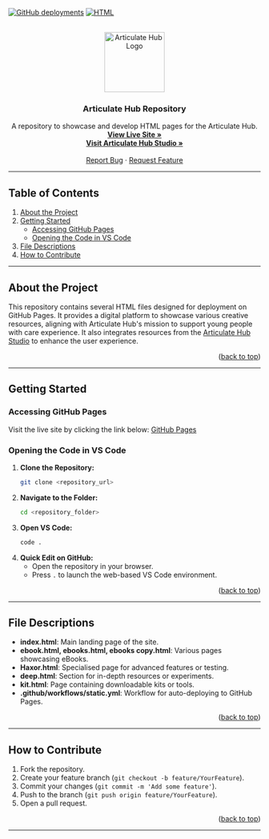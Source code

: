 <!-- PROJECT SHIELDS -->
[![GitHub deployments](https://img.shields.io/github/deployments/JasonArticulate/Repository/github-pages?style=for-the-badge)](https://github.articulatehub.com/)
[![HTML][html-shield]][html-url]

<!-- PROJECT LOGO -->
<br />
<div align="center">
  <a href="https://studio.articulatehub.com/">
    <img src="https://lwfiles.mycourse.app/655b35fbfdce42739eabd7cf-public/e7bb21dceaac753035eba14d6abfd207.png" alt="Articulate Hub Logo" width="120" height="120">
  </a>
  <h3 align="center">Articulate Hub Repository</h3>

  <p align="center">
    A repository to showcase and develop HTML pages for the Articulate Hub.
    <br />
    <a href="https://github.articulatehub.com/"><strong>View Live Site »</strong></a>
    <br />
    <a href="https://studio.articulatehub.com/"><strong>Visit Articulate Hub Studio »</strong></a>
    <br />
    <br />
    <a href="https://github.com/JasonArticulate/Repository/issues">Report Bug</a>
    ·
    <a href="https://github.com/JasonArticulate/Repository/issues">Request Feature</a>
  </p>
</div>

---

## Table of Contents

1. [About the Project](#about-the-project)
2. [Getting Started](#getting-started)
   - [Accessing GitHub Pages](#accessing-github-pages)
   - [Opening the Code in VS Code](#opening-the-code-in-vs-code)
3. [File Descriptions](#file-descriptions)
4. [How to Contribute](#how-to-contribute)

---

## About the Project

This repository contains several HTML files designed for deployment on GitHub Pages. It provides a digital platform to showcase various creative resources, aligning with Articulate Hub's mission to support young people with care experience. It also integrates resources from the [Articulate Hub Studio](https://studio.articulatehub.com/) to enhance the user experience.

<p align="right">(<a href="#readme-top">back to top</a>)</p>

---

## Getting Started

### Accessing GitHub Pages

Visit the live site by clicking the link below:
[GitHub Pages](https://github.articulatehub.com/)

### Opening the Code in VS Code

1. **Clone the Repository:**
   ```bash
   git clone <repository_url>
   ```
2. **Navigate to the Folder:**
   ```bash
   cd <repository_folder>
   ```
3. **Open VS Code:**
   ```bash
   code .
   ```
4. **Quick Edit on GitHub:**
   - Open the repository in your browser.
   - Press `.` to launch the web-based VS Code environment.

<p align="right">(<a href="#readme-top">back to top</a>)</p>

---

## File Descriptions

- **index.html**: Main landing page of the site.
- **ebook.html, ebooks.html, ebooks copy.html**: Various pages showcasing eBooks.
- **Haxor.html**: Specialised page for advanced features or testing.
- **deep.html**: Section for in-depth resources or experiments.
- **kit.html**: Page containing downloadable kits or tools.
- **.github/workflows/static.yml**: Workflow for auto-deploying to GitHub Pages.

<p align="right">(<a href="#readme-top">back to top</a>)</p>

---

## How to Contribute

1. Fork the repository.
2. Create your feature branch (`git checkout -b feature/YourFeature`).
3. Commit your changes (`git commit -m 'Add some feature'`).
4. Push to the branch (`git push origin feature/YourFeature`).
5. Open a pull request.

<p align="right">(<a href="#readme-top">back to top</a>)</p>

---

<!-- MARKDOWN LINKS & IMAGES -->
[html-shield]: https://img.shields.io/badge/HTML-100%25-orange?style=for-the-badge
[html-url]: https://developer.mozilla.org/en-US/docs/Web/HTML

